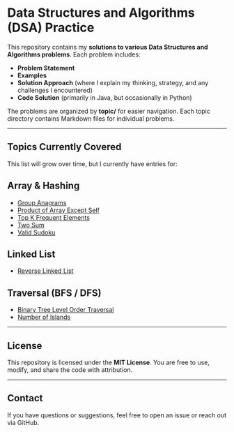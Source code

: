 # Data Structures and Algorithms (DSA) Practice

This repository contains my **solutions to various Data Structures and Algorithms problems**. Each problem includes:

- **Problem Statement**  
- **Examples**  
- **Solution Approach** (where I explain my thinking, strategy, and any challenges I encountered)  
- **Code Solution** (primarily in Java, but occasionally in Python)  

The problems are organized by **topic/** for easier navigation.
Each topic directory contains Markdown files for individual problems. 

---

## **Topics Currently Covered**
This list will grow over time, but I currently have entries for:

## Array & Hashing
- [Group Anagrams](array-hash/group-anagrams.md)
- [Product of Array Except Self](array-hash/product-array-except-self.md)
- [Top K Frequent Elements](array-hash/top-k-freq.md)
- [Two Sum](array-hash/two-sum.md)
- [Valid Sudoku](array-hash/valid-sudoku.md)

## Linked List
- [Reverse Linked List](linked-list/reverse-linked-list.md)

## Traversal (BFS / DFS)
- [Binary Tree Level Order Traversal](traversal/bt-level-order.md)
- [Number of Islands](traversal/num-islands.md)

---

## **License**

This repository is licensed under the **MIT License**. You are free to use, modify, and share the code with attribution.  

---

## **Contact**

If you have questions or suggestions, feel free to open an issue or reach out via GitHub.  
